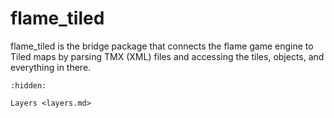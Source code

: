# flame_tiled

flame_tiled is the bridge package that connects the flame game engine to Tiled maps by parsing TMX (XML) files and accessing the tiles, objects, and everything in there.

```{toctree}
:hidden:

Layers <layers.md>
```
